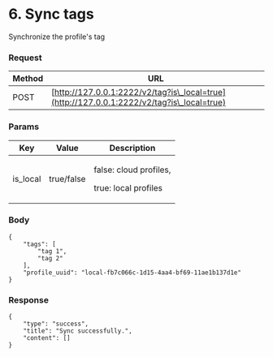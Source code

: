 # 6. Sync tags

Synchronize the profile's tag

### **Request** <a href="#request-1" id="request-1"></a>

| Method | URL                                                                                        |
| ------ | ------------------------------------------------------------------------------------------ |
| POST   | [http://127.0.0.1:2222/v2/tag?is\_local=true](http://127.0.0.1:2222/v2/tag?is\_local=true) |

### **Params** <a href="#body-1" id="body-1"></a>

| Key       | Value      | Description                                              |
| --------- | ---------- | -------------------------------------------------------- |
| is\_local | true/false | <p>false: cloud profiles,</p><p>true: local profiles</p> |

### **Body** <a href="#body-1-1" id="body-1-1"></a>

```
{
    "tags": [
        "tag 1",
        "tag 2"
    ],
    "profile_uuid": "local-fb7c066c-1d15-4aa4-bf69-11ae1b137d1e"
}
```

### &#x20;**Response** <a href="#id-3.-response" id="id-3.-response"></a>

```
{
    "type": "success",
    "title": "Sync successfully.",
    "content": []
}
```

[\
](https://docs.hidemium.io/use-cases/api-automation-v2/interact-profile/5.-update-name)
